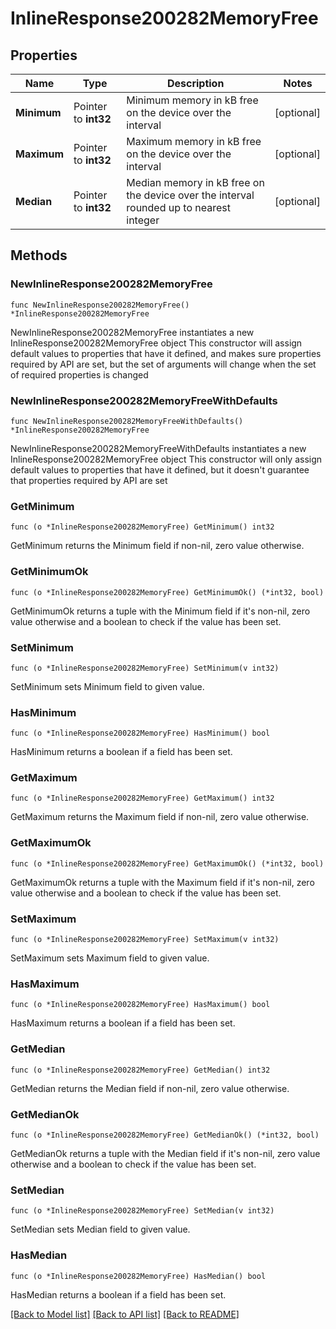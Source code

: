 # InlineResponse200282MemoryFree

## Properties

Name | Type | Description | Notes
------------ | ------------- | ------------- | -------------
**Minimum** | Pointer to **int32** | Minimum memory in kB free on the device over the interval | [optional] 
**Maximum** | Pointer to **int32** | Maximum memory in kB free on the device over the interval | [optional] 
**Median** | Pointer to **int32** | Median memory in kB free on the device over the interval rounded up to nearest integer | [optional] 

## Methods

### NewInlineResponse200282MemoryFree

`func NewInlineResponse200282MemoryFree() *InlineResponse200282MemoryFree`

NewInlineResponse200282MemoryFree instantiates a new InlineResponse200282MemoryFree object
This constructor will assign default values to properties that have it defined,
and makes sure properties required by API are set, but the set of arguments
will change when the set of required properties is changed

### NewInlineResponse200282MemoryFreeWithDefaults

`func NewInlineResponse200282MemoryFreeWithDefaults() *InlineResponse200282MemoryFree`

NewInlineResponse200282MemoryFreeWithDefaults instantiates a new InlineResponse200282MemoryFree object
This constructor will only assign default values to properties that have it defined,
but it doesn't guarantee that properties required by API are set

### GetMinimum

`func (o *InlineResponse200282MemoryFree) GetMinimum() int32`

GetMinimum returns the Minimum field if non-nil, zero value otherwise.

### GetMinimumOk

`func (o *InlineResponse200282MemoryFree) GetMinimumOk() (*int32, bool)`

GetMinimumOk returns a tuple with the Minimum field if it's non-nil, zero value otherwise
and a boolean to check if the value has been set.

### SetMinimum

`func (o *InlineResponse200282MemoryFree) SetMinimum(v int32)`

SetMinimum sets Minimum field to given value.

### HasMinimum

`func (o *InlineResponse200282MemoryFree) HasMinimum() bool`

HasMinimum returns a boolean if a field has been set.

### GetMaximum

`func (o *InlineResponse200282MemoryFree) GetMaximum() int32`

GetMaximum returns the Maximum field if non-nil, zero value otherwise.

### GetMaximumOk

`func (o *InlineResponse200282MemoryFree) GetMaximumOk() (*int32, bool)`

GetMaximumOk returns a tuple with the Maximum field if it's non-nil, zero value otherwise
and a boolean to check if the value has been set.

### SetMaximum

`func (o *InlineResponse200282MemoryFree) SetMaximum(v int32)`

SetMaximum sets Maximum field to given value.

### HasMaximum

`func (o *InlineResponse200282MemoryFree) HasMaximum() bool`

HasMaximum returns a boolean if a field has been set.

### GetMedian

`func (o *InlineResponse200282MemoryFree) GetMedian() int32`

GetMedian returns the Median field if non-nil, zero value otherwise.

### GetMedianOk

`func (o *InlineResponse200282MemoryFree) GetMedianOk() (*int32, bool)`

GetMedianOk returns a tuple with the Median field if it's non-nil, zero value otherwise
and a boolean to check if the value has been set.

### SetMedian

`func (o *InlineResponse200282MemoryFree) SetMedian(v int32)`

SetMedian sets Median field to given value.

### HasMedian

`func (o *InlineResponse200282MemoryFree) HasMedian() bool`

HasMedian returns a boolean if a field has been set.


[[Back to Model list]](../README.md#documentation-for-models) [[Back to API list]](../README.md#documentation-for-api-endpoints) [[Back to README]](../README.md)


